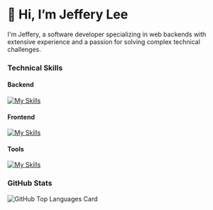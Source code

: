 # 👋 Hi, I’m Jeffery Lee

I'm Jeffery, a software developer specializing in web backends with extensive experience and a passion for solving complex technical challenges.

### Technical Skills
#### Backend
[![My Skills](https://skillicons.dev/icons?i=php,nodejs,mysql,mongodb,rabbitmq)](https://skillicons.dev)
#### Frontend
[![My Skills](https://skillicons.dev/icons?i=html,css,sass,bootstrap,js,jquery,react)](https://skillicons.dev)
#### Tools
[![My Skills](https://skillicons.dev/icons?i=git,github,postman)](https://skillicons.dev)


**<h3 align="left">GitHub Stats</h3>**
<img src="https://github-readme-stats.vercel.app/api/top-langs?username=jun12079&theme=react&hide_title=false&layout=compact&langs_count=6&hide_progress=false&card_width=400" alt="GitHub Top Languages Card" />
